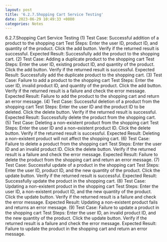 ```yaml
---
layout: post
title: '6.2.7.Shopping Cart Service Testing'
date: 2023-06-29 10:49:33 +0800
categories: Notes
---
```


6.2.7.Shopping Cart Service Testing
(1) Test Case: Successful addition of a product to the shopping cart
Test Steps:
Enter the user ID, product ID, and quantity of the product.
Click the add button.
Verify if the returned result is successful.
Expected Result: Successfully add the product to the shopping cart.
(2) Test Case: Adding a duplicate product to the shopping cart
Test Steps:
Enter the user ID, existing product ID, and quantity of the product.
Click the add button.
Verify if the returned result is successful.
Expected Result: Successfully add the duplicate product to the shopping cart.
(3) Test Case: Failure to add a product to the shopping cart
Test Steps:
Enter the user ID, invalid product ID, and quantity of the product.
Click the add button.
Verify if the returned result is a failure and check the error message.
Expected Result: Failure to add the product to the shopping cart and return an error message.
(4) Test Case: Successful deletion of a product from the shopping cart
Test Steps:
Enter the user ID and the product ID to be deleted.
Click the delete button.
Verify if the returned result is successful.
Expected Result: Successfully delete the product from the shopping cart.
(5) Test Case: Deleting a non-existent product from the shopping cart
Test Steps:
Enter the user ID and a non-existent product ID.
Click the delete button.
Verify if the returned result is successful.
Expected Result: Deleting a non-existent product will not affect the shopping cart.
(6) Test Case: Failure to delete a product from the shopping cart
Test Steps:
Enter the user ID and an invalid product ID.
Click the delete button.
Verify if the returned result is a failure and check the error message.
Expected Result: Failure to delete the product from the shopping cart and return an error message.
(7) Test Case: Successful update of a product in the shopping cart
Test Steps:
Enter the user ID, product ID, and the new quantity of the product.
Click the update button.
Verify if the returned result is successful.
Expected Result: Successfully update the product in the shopping cart.
(8) Test Case: Updating a non-existent product in the shopping cart
Test Steps:
Enter the user ID, a non-existent product ID, and the new quantity of the product.
Click the update button.
Verify if the returned result is a failure and check the error message.
Expected Result: Updating a non-existent product fails and returns an error message.
(9) Test Case: Failure to update a product in the shopping cart
Test Steps:
Enter the user ID, an invalid product ID, and the new quantity of the product.
Click the update button.
Verify if the returned result is a failure and check the error message.
Expected Result: Failure to update the product in the shopping cart and return an error message.

